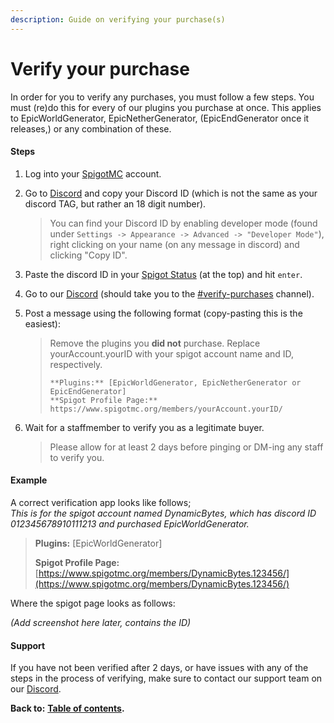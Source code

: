 ```yaml
---
description: Guide on verifying your purchase(s)
---
```


# Verify your purchase

In order for you to verify any purchases, you must follow a few steps. You must \(re\)do this for every of our plugins you purchase at once. This applies to EpicWorldGenerator, EpicNetherGenerator, \(EpicEndGenerator once it releases,\) or any combination of these.

#### Steps

1. Log into your [SpigotMC](https://www.spigotmc.org) account.
2. Go to [Discord](https://discord.com/) and copy your Discord ID \(which is not the same as your discord TAG, but rather an 18 digit number\).

   > You can find your Discord ID by enabling developer mode \(found under `Settings -> Appearance -> Advanced -> "Developer Mode"`\), right clicking on your name \(on any message in discord\) and clicking "Copy ID".

3. Paste the discord ID in your [Spigot Status](https://www.spigotmc.org/account/) \(at the top\) and hit `enter`.
4. Go to our [Discord](https://discordapp.com/channels/576841187256827905/588109256377499667/) \(should take you to the [\#verify-purchases](https://discordapp.com/channels/576841187256827905/588109256377499667/) channel\).
5. Post a message using the following format \(copy-pasting this is the easiest\):

   > Remove the plugins you **did not** purchase. Replace yourAccount.yourID with your spigot account name and ID, respectively.
   >
   > ```text
   > **Plugins:** [EpicWorldGenerator, EpicNetherGenerator or EpicEndGenerator]
   > **Spigot Profile Page:** https://www.spigotmc.org/members/yourAccount.yourID/
   > ```

6. Wait for a staffmember to verify you as a legitimate buyer. 

   > Please allow for at least 2 days before pinging or DM-ing any staff to verify you.

#### Example

A correct verification app looks like follows;   
_This is for the spigot account named DynamicBytes, which has discord ID 012345678910111213 and purchased EpicWorldGenerator._

> **Plugins:** \[EpicWorldGenerator\]
>
> **Spigot Profile Page:** [https://www.spigotmc.org/members/DynamicBytes.123456/](https://www.spigotmc.org/members/DynamicBytes.123456/)

Where the spigot page looks as follows:

_\(Add screenshot here later, contains the ID\)_

#### Support

If you have not been verified after 2 days, or have issues with any of the steps in the process of verifying, make sure to contact our support team on our [Discord](https://discord.gg/Jq3ecb3).

**Back to:** [**Table of contents**](https://docs.dynamic-bytes.com/table-of-contents)**.**

